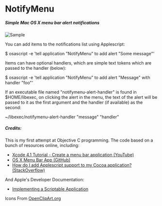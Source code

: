 NotifyMenu
==========

##### Simple Mac OS X menu bar alert notifications

![Sample](https://dl.dropboxusercontent.com/s/45bx6zlv57zmggp/Screenshot%202014-06-08%2014.07.24.png)

You can add items to the notifications list using Applescript:

$ osascript -e 'tell application "NotifyMenu" to add alert "Some message"'

Items can have optional handlers, which are simple text tokens which are passed
to the handler (below):

$ osascript -e 'tell application "NotifyMenu" to add alert "Message" with handler "foo"'

If an executable file named "notifymenu-alert-handler" is found in $HOME/libexec,
on clicking the alert in the menu, the text of the alert will be passed to it as
the first argument and the handler (if available) as the second:

~/libexec/notifymenu-alert-handler "message" "handler"

##### Credits:

This is my first attempt at Objective C programming.  The code based on a bunch
of resources online, including:

- [Xcode 4.1 Tutorial - Create a menu bar application (YouTube)](https://www.youtube.com/watch?v=HRPMFNDcfLY)
- [OS X Menu Bar App (GitHub)](https://github.com/chivalry/os-x-menu-bar-app)
- [How do I add Applescript support to my Cocoa application? (StackOverflow)](http://stackoverflow.com/a/10773994)

And Apple's Developer Documentation:

- [Implementing a Scriptable Application](https://developer.apple.com/library/mac/documentation/Cocoa/Conceptual/ScriptableCocoaApplications/SApps_implement/SAppsImplement.html)

Icons From [OpenClipArt.org](https://openclipart.org/detail/3743/warning-notification-by-zeimusu)
